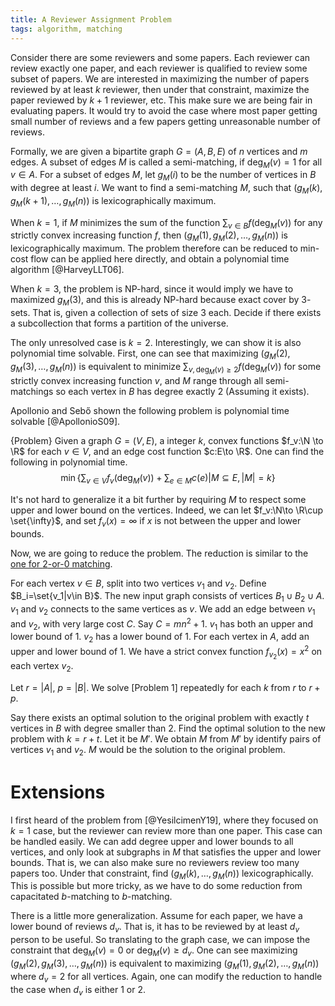 ```yaml
---
title: A Reviewer Assignment Problem
tags: algorithm, matching
---
```


Consider there are some reviewers and some papers. Each reviewer can review exactly one paper, and each reviewer is qualified to review some subset of papers. 
We are interested in maximizing the number of papers reviewed by at least $k$ reviewer, then under that constraint, maximize the paper reviewed by $k+1$ reviewer, etc. This make sure we are being fair in evaluating papers. It would try to avoid the case where most paper getting small number of reviews and a few papers getting unreasonable number of reviews. 

Formally, we are given a bipartite graph $G=(A,B,E)$ of $n$ vertices and $m$ edges. A subset of edges $M$ is called a semi-matching, if $\deg_M(v)=1$ for all $v\in A$.
For a subset of edges $M$, let $g_M(i)$ to be the number of vertices in $B$ with degree at least $i$. We want to find a semi-matching $M$, such that $(g_M(k),g_M(k+1),\ldots,g_M(n))$ is lexicographically maximum.

When $k=1$, if $M$ minimizes the sum of the function $\sum_{v\in B} f(\deg_M(v))$ for any strictly convex increasing function $f$, then $(g_M(1),g_M(2),\ldots,g_M(n))$ is lexicographically maximum. The problem therefore can be reduced to min-cost flow can be applied here directly, and obtain a polynomial time algorithm [@HarveyLLT06]. 

When $k=3$, the problem is NP-hard, since it would imply we have to maximized $g_M(3)$, and this is already NP-hard because exact cover by $3$-sets. That is, given a collection of sets of size $3$ each. Decide if there exists a subcollection that forms a partition of the universe. 

The only unresolved case is $k=2$. Interestingly, we can show it is also polynomial time solvable. First, one can see that maximizing $(g_M(2),g_M(3),\ldots,g_M(n))$ is equivalent to minimize $\sum_{v, \deg_M(v)\geq 2} f(\deg_M(v))$ for some strictly convex increasing function $v$, and $M$ range through all semi-matchings so each vertex in $B$ has degree exactly $2$ (Assuming it exists). 

Apollonio and Sebő shown the following problem is polynomial time solvable [@ApollonioS09].

{Problem}
    Given a graph $G=(V,E)$, a integer $k$, convex functions $f_v:\N \to \R$ for each $v\in V$, and an edge cost function $c:E\to \R$. One can find the following in polynomial time.
    $$\min \left\{   \sum_{v\in V} f_v(\deg_M(v)) + \sum_{e\in M} c(e) \middle| M\subseteq E, |M|=k  \right\}$$

It's not hard to generalize it a bit further by requiring $M$ to respect some upper and lower bound on the vertices. Indeed, we can let $f_v:\N\to \R\cup \set{\infty}$, and set $f_v(x)=\infty$ if $x$ is not between the upper and lower bounds. 

Now, we are going to reduce the problem. The reduction is similar to the [one for $2$-or-$0$ matching](https://cstheory.stackexchange.com/questions/33857/is-two-or-zero-matching-in-a-bipartite-graph-np-complete/33859). 

For each vertex $v\in B$, split into two vertices $v_1$ and $v_2$. Define $B_i=\set{v_1|v\in B}$.
The new input graph consists of vertices $B_1\cup B_2 \cup A$.
$v_1$ and $v_2$ connects to the same vertices as $v$. We add an edge between $v_1$ and $v_2$, with very large cost $C$. Say $C=mn^2+1$.
$v_1$ has both an upper and lower bound of $1$. $v_2$ has a lower bound of $1$. For each vertex in $A$, add an upper and lower bound of $1$.
We have a strict convex function $f_{v_2}(x)=x^2$ on each vertex $v_2$. 

Let $r=|A|$, $p=|B|$. We solve [Problem 1] repeatedly for each $k$ from $r$ to $r+p$. 

Say there exists an optimal solution to the original problem with exactly $t$ vertices in $B$ with degree smaller than $2$. Find the optimal solution to the new problem with $k=r+t$. Let it be $M'$.
We obtain $M$ from $M'$ by identify pairs of vertices $v_1$ and $v_2$. $M$ would be the solution to the original problem.

# Extensions
I first heard of the problem from [@YesilcimenY19], where they focused on $k=1$ case, but the reviewer can review more than one paper. This case can be handled easily. 
We can add degree upper and lower bounds to all vertices, and only look at subgraphs in $M$ that satisfies the upper and lower bounds. That is, we can also make sure no reviewers review too many papers too. Under that constraint, find $(g_M(k),\ldots,g_M(n))$ lexicographically.
This is possible but more tricky, as we have to do some reduction from capacitated $b$-matching to $b$-matching. 

There is a little more generalization. Assume for each paper, we have a lower bound of reviews $d_v$. That is, it has to be reviewed by at least $d_v$ person to be useful. So translating to the graph case, we can impose the constraint that $\deg_M(v)=0$ or $\deg_M(v)\geq d_v$. 
One can see maximizing $(g_M(2),g_M(3),\ldots,g_M(n))$ is equivalent to maximizing $(g_M(1),g_M(2),\ldots,g_M(n))$ where $d_v=2$ for all vertices. Again, one can modify the reduction to handle the case when $d_v$ is either $1$ or $2$.
